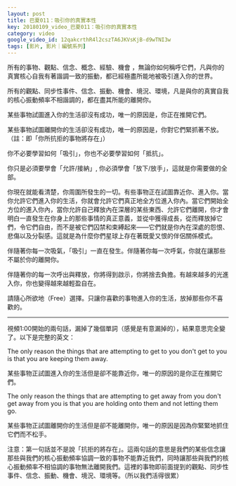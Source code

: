 ```yaml
---
layout: post
title: 巴夏011：吸引你的真實本性
key: 20180109_video_巴夏011：吸引你的真實本性
category: video
google_video_id: 12qakcrthR4l2cszTA6JKVsKjB-d9wTNI3w
tags: [影片, 影片｜編號系列]
---
```



所有的事物、觀點、信念、概念、經驗、機會 ，無論你如何稱呼它們，凡與你的真實核心自我有著諧調一致的振動，都已經極盡所能地被吸引進入你的世界。

所有的觀點、同步性事件、信念、振動、機會、境況、環境，凡是與你的真實自我的核心振動頻率不相諧調的，都在盡其所能的離開你。

某些事物試圖進入你的生活卻沒有成功，唯一的原因是，你正在推開它們。

某些事物試圖離開你的生活卻沒有成功，唯一的原因是，你對它們緊抓著不放。（註：即「你所抗拒的事物將存在」）

你不必要學習如何「吸引」，你也不必要學習如何「抵抗」。

你只是必須要學會「允許/接納」, 你必須學會「放下/放手」，這就是你需要做的全部。

你現在就能看清楚，你周圍所發生的一切。有些事物正在試圖靠近你、進入你。當你允許它們進入你的生活，你就會允許它們真正地全方位進入你內。當它們開始全方位的進入你內，當你允許自己釋放內在深層的某些東西、允許它們離開，你才會明白一直發生在你身上的那些事情的真正意義，並從中獲得成長，從而釋放掉它們，令它們自由，而不是被它們囚禁和束縛起來——它們就是你內在深處的怨恨、悲傷以及分裂感。這就是為什麼你們星球上存在著既愛又恨的伴侶關係模式。

伴隨著你每一次吸氣，「吸引」一直在發生。伴隨著你每一次呼氣，你就在讓那些不屬於你的離開你。

伴隨著你的每一次呼出與釋放，你將得到啟示，你將捨去負擔。有越來越多的光進入你，你也變得越來越輕盈自在。

請隨心所欲地（Free）選擇。只讓你喜歡的事物進入你的生活，放掉那些你不喜歡的。

---

視頻1:00開始的兩句話，漏掉了幾個單詞（感覺是有意漏掉的），結果意思完全變了。以下是完整的英文：

The only reason the things that are attempting to get to you don't get to you is that you are keeping them away.

某些事物正試圖進入你的生活但是卻不能靠近你，唯一的原因的是你正在推開它們。

The only reason the things that are attempting to get away from you don't get away from you is that you are holding onto them and not letting them go.

某些事物正試圖離開你的生活但是卻不能離開你，唯一的原因是因為你緊緊地抓住它們而不松手。

注意：第一句話並不是說「抗拒的將存在」。這兩句話的意思是我們的某些信念讓那些與我們的核心振動頻率協調一致的事物不能靠近我們，同時讓那些與我們的核心振動頻率不相協調的事物無法離開我們。這裡的事物即前面提到的觀點、同步性事件、信念、振動、機會、境況、環境等。（所以我們活得很累）
